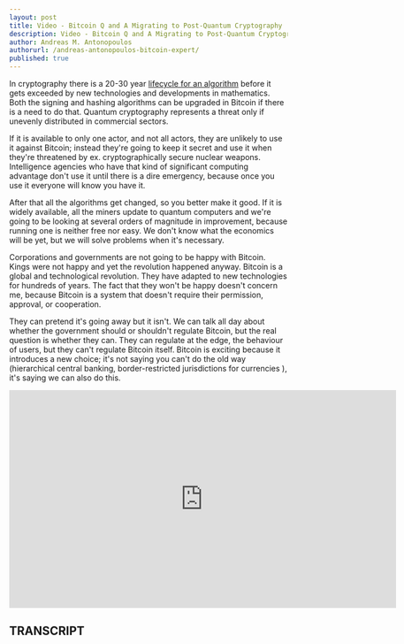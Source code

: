 ```yaml
---
layout: post
title: Video - Bitcoin Q and A Migrating to Post-Quantum Cryptography
description: Video - Bitcoin Q and A Migrating to Post-Quantum Cryptography
author: Andreas M. Antonopoulos
authorurl: /andreas-antonopoulos-bitcoin-expert/
published: true
---
```


<p>In cryptography there is a 20-30 year <a href="/bitcoin-portfolio-theory/">lifecycle for an algorithm</a> before it gets exceeded by new technologies and developments in mathematics. Both the signing and hashing algorithms can be upgraded in Bitcoin if there is a need to do that. Quantum cryptography represents a threat only if unevenly distributed in commercial sectors.</p> 

<p>If it is available to only one actor, and not all actors, they are unlikely to use it against Bitcoin; instead they're going to keep it secret and use it when they're threatened by ex. cryptographically secure nuclear weapons. Intelligence agencies who have that kind of significant computing advantage don't use it until there is a dire emergency, because once you use it everyone will know you have it. </p>

<p>After that all the algorithms get changed, so you better make it good. If it is widely available, all the miners update to quantum computers and we're going to be looking at several orders of magnitude in improvement, because running one is neither free nor easy. We don't know what the economics will be yet, but we will solve problems when it's necessary. </p>

<p>Corporations and governments are not going to be happy with Bitcoin. Kings were not happy and yet the revolution happened anyway. Bitcoin is a global and technological revolution. They have adapted to new technologies for hundreds of years. The fact that they won't be happy doesn't concern me, because Bitcoin is a system that doesn't require their permission, approval, or cooperation. </p>

<p>They can pretend it's going away but it isn't. We can talk all day about whether the government should or shouldn't regulate Bitcoin, but the real question is whether they can. They can regulate at the edge, the behaviour of users, but they can't regulate Bitcoin itself. Bitcoin is exciting because it introduces a new choice; it's not saying you can't do the old way (hierarchical central banking, border-restricted jurisdictions for currencies ), it's saying we can also do this.</p>

<center><iframe width="700" height="394" src="https://www.youtube.com/embed/dkXKpMku5QY?list=PLPQwGV1aLnTsHvzevl9BAUlfsfwFfU7aP" frameborder="0" allowfullscreen></iframe></center>

<h2>TRANSCRIPT</h2>
